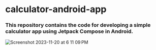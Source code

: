 # calculator-android-app

### This repository contains the code for developing a simple calculator app using Jetpack Compose in Android.

![Screenshot 2023-11-20 at 6 11 09 PM](https://github.com/abilmanoj1/calculator-android-app/assets/63120103/f00c460f-ddae-4d3a-8537-84c3644bbcb2)
